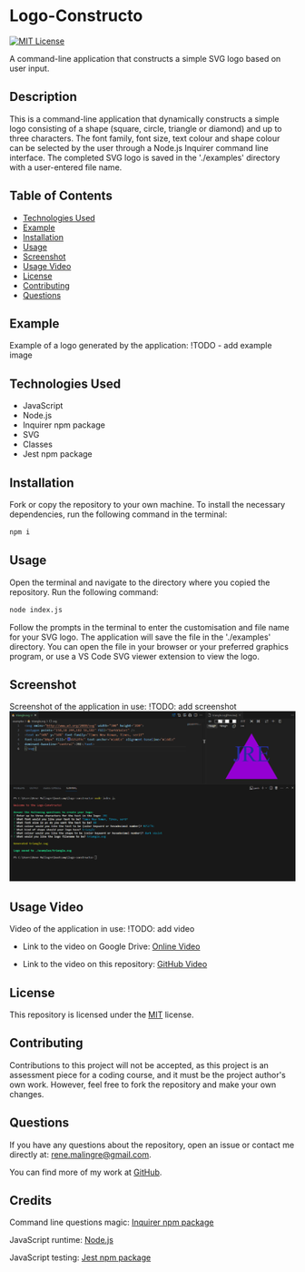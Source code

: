 # Logo-Constructo

 [![MIT License](https://img.shields.io/badge/License-MIT-yellow.svg)](https://opensource.org/licenses/MIT)

A command-line application that constructs a simple SVG logo based on user input.

## Description

This is a command-line application that dynamically constructs a simple logo consisting of a shape (square, circle, triangle or diamond) and up to three characters. The font family, font size, text colour and shape colour can be selected by the user through a Node.js Inquirer command line interface. The completed SVG logo is saved in the './examples' directory with a user-entered file name.

## Table of Contents

- [Technologies Used](#technologies-used)
- [Example](#example)
- [Installation](#installation)
- [Usage](#usage)
- [Screenshot](#screenshot)
- [Usage Video](#usage-video)
- [License](#license)
- [Contributing](#contributing)
- [Questions](#questions)

## Example

Example of a logo generated by the application:
!TODO - add example image

## Technologies Used

- JavaScript
- Node.js
- Inquirer npm package
- SVG
- Classes
- Jest npm package
  
## Installation
  
Fork or copy the repository to your own machine. To install the necessary dependencies, run the following command in the terminal:
  
```bash
npm i
```
  
## Usage

 Open the terminal and navigate to the directory where you copied the repository.  Run the following command:

```bash
node index.js
```

Follow the prompts in the terminal to enter the customisation and file name for your SVG logo.  The application will save the file in the './examples' directory. You can open the file in your browser or your preferred graphics program, or use a VS Code SVG viewer extension to view the logo.

## Screenshot

Screenshot of the application in use:
!TODO: add screenshot
![Screenshot of the application in use](./docs/images/cli.png)

## Usage Video

Video of the application in use:
!TODO: add video

- Link to the video on Google Drive: [Online Video]()

- Link to the video on this repository: [GitHub Video](./docs/video/application-demo.mp4)

## License
  
This repository is licensed under the [MIT](https://opensource.org/licenses/MIT) license.
  
## Contributing
  
Contributions to this project will not be accepted, as this project is an assessment piece for a coding course, and it must be the project author's own work. However, feel free to fork the repository and make your own changes.
  
## Questions
  
If you have any questions about the repository, open an issue or contact me directly at:
[rene.malingre@gmail.com](mailto:rene.malingre@gmail.com).
  
You can find more of my work at [GitHub](https://github.com/ReneMalingre).

## Credits

Command line questions magic: [Inquirer npm package](https://www.npmjs.com/package/inquirer)

JavaScript runtime: [Node.js](https://nodejs.org/en/)

JavaScript testing: [Jest npm package](https://www.npmjs.com/package/jest)
